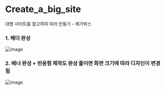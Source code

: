 # Create_a_big_site
대형 사이트를 참고하여 따라 만들기 - 메가박스</br>

### 1. 헤더 완성
![image](https://user-images.githubusercontent.com/62534722/149069036-dc99759b-e470-47ab-8f65-fde818a2d376.png)

### 2. 베너 완성 + 반응형 제작도 완성 줄이면 화면 크기에 따라 디자인이 변경 됨
![image](https://user-images.githubusercontent.com/62534722/149621357-2db322be-64ad-4940-bb6a-e5b360689735.png)
